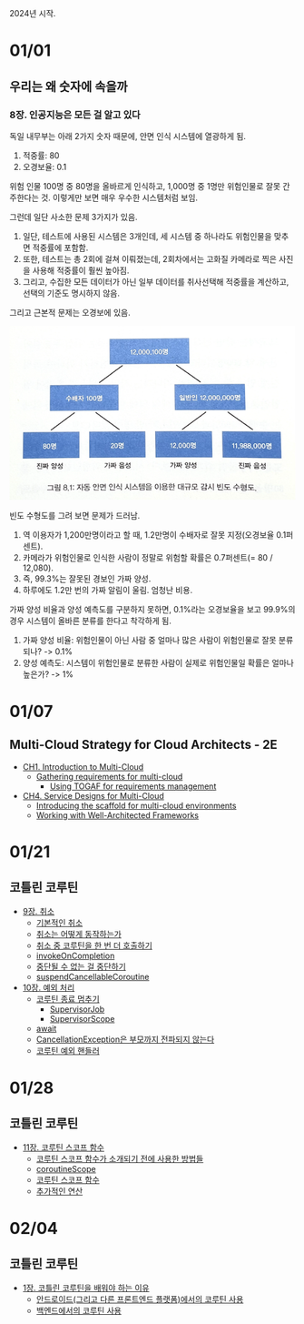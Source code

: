 
2024년 시작.

# 01/01

## 우리는 왜 숫자에 속을까

### 8장. 인공지능은 모든 걸 알고 있다

독일 내무부는 아래 2가지 숫자 때문에, 안면 인식 시스템에 열광하게 됨.

1. 적중률: 80
2. 오경보율: 0.1

위험 인물 100명 중 80명을 올바르게 인식하고, 1,000명 중 1명만 위험인물로 잘못 간주한다는 것. 이렇게만 보면 매우 우수한 시스템처럼 보임.

그런데 일단 사소한 문제 3가지가 있음.

1. 일단, 테스트에 사용된 시스템은 3개인데, 세 시스템 중 하나라도 위험인물을 맞추면 적중률에 포함함.
2. 또한, 테스트는 총 2회에 걸쳐 이뤄졌는데, 2회차에서는 고화질 카메라로 찍은 사진을 사용해 적중률이 훨씬 높아짐.
3. 그리고, 수집한 모든 데이터가 아닌 일부 데이터를 취사선택해 적중률을 계산하고, 선택의 기준도 명시하지 않음.

그리고 근본적 문제는 오경보에 있음.

![안면 인식 시스템 감시 빈도 수형도](./안면인식시스템_감시빈도수형도.png)

빈도 수형도를 그려 보면 문제가 드러남.

1. 역 이용자가 1,200만명이라고 할 때, 1.2만명이 수배자로 잘못 지정(오경보율 0.1퍼센트).
2. 카메라가 위험인물로 인식한 사람이 정말로 위험할 확률은 0.7퍼센트(= 80 / 12,080).
3. 즉, 99.3%는 잘못된 경보인 가짜 양성.
4. 하루에도 1.2만 번의 가짜 알림이 울림. 엄청난 비용.

가짜 양성 비율과 양성 예측도를 구분하지 못하면, 0.1%라는 오경보율을 보고 99.9%의 경우 시스템이 올바른 분류를 한다고 착각하게 됨.

1. 가짜 양성 비율: 위험인물이 아닌 사람 중 얼마나 많은 사람이 위험인물로 잘못 분류되나? -> 0.1%
2. 양성 예측도: 시스템이 위험인물로 분류한 사람이 실제로 위험인물일 확률은 얼마나 높은가? -> 1%

# 01/07

## Multi-Cloud Strategy for Cloud Architects - 2E

- [CH1. Introduction to Multi-Cloud](https://github.com/codehumane/what-i-learned/blob/master/book/mcsfca-2e/README.md#ch1-introduction-to-multi-cloud)
  - [Gathering requirements for multi-cloud](https://github.com/codehumane/what-i-learned/blob/master/book/mcsfca-2e/README.md#gathering-requirements-for-multi-cloud)
    - [Using TOGAF for requirements management](https://github.com/codehumane/what-i-learned/blob/master/book/mcsfca-2e/README.md#using-togaf-for-requirements-management)
- [CH4. Service Designs for Multi-Cloud](https://github.com/codehumane/what-i-learned/blob/master/book/mcsfca-2e/README.md#ch4-service-designs-for-multi-cloud)
  - [Introducing the scaffold for multi-cloud environments](https://github.com/codehumane/what-i-learned/blob/master/book/mcsfca-2e/README.md#introducing-the-scaffold-for-multi-cloud-environments)
  - [Working with Well-Architected Frameworks](https://github.com/codehumane/what-i-learned/blob/master/book/mcsfca-2e/README.md#working-with-well-architected-frameworks)

# 01/21

## 코틀린 코루틴

- [9장. 취소](https://github.com/codehumane/what-i-learned/blob/master/book/kotlin-coroutines/README.md#9%EC%9E%A5-%EC%B7%A8%EC%86%8C)
  - [기본적인 취소](https://github.com/codehumane/what-i-learned/blob/master/book/kotlin-coroutines/README.md#%EA%B8%B0%EB%B3%B8%EC%A0%81%EC%9D%B8-%EC%B7%A8%EC%86%8C)
  - [취소는 어떻게 동작하는가](https://github.com/codehumane/what-i-learned/blob/master/book/kotlin-coroutines/README.md#%EC%B7%A8%EC%86%8C%EB%8A%94-%EC%96%B4%EB%96%BB%EA%B2%8C-%EC%9E%91%EB%8F%99%ED%95%98%EB%8A%94%EA%B0%80)
  - [취소 중 코루틴을 한 번 더 호출하기](https://github.com/codehumane/what-i-learned/blob/master/book/kotlin-coroutines/README.md#%EC%B7%A8%EC%86%8C-%EC%A4%91-%EC%BD%94%EB%A3%A8%ED%8B%B4%EC%9D%84-%ED%95%9C-%EB%B2%88-%EB%8D%94-%ED%98%B8%EC%B6%9C%ED%95%98%EA%B8%B0)
  - [invokeOnCompletion](https://github.com/codehumane/what-i-learned/blob/master/book/kotlin-coroutines/README.md#invokeoncompletion)
  - [중단될 수 없는 걸 중단하기](https://github.com/codehumane/what-i-learned/blob/master/book/kotlin-coroutines/README.md#%EC%A4%91%EB%8B%A8%EB%90%A0-%EC%88%98-%EC%97%86%EB%8A%94-%EA%B1%B8-%EC%A4%91%EB%8B%A8%ED%95%98%EA%B8%B0)
  - [suspendCancellableCoroutine](https://github.com/codehumane/what-i-learned/blob/master/book/kotlin-coroutines/README.md#suspendcancellablecoroutine)
- [10장. 예외 처리](https://github.com/codehumane/what-i-learned/blob/master/book/kotlin-coroutines/README.md#10%EC%9E%A5-%EC%98%88%EC%99%B8-%EC%B2%98%EB%A6%AC)
  - [코루틴 종료 멈추기](https://github.com/codehumane/what-i-learned/blob/master/book/kotlin-coroutines/README.md#%EC%BD%94%EB%A3%A8%ED%8B%B4-%EC%A2%85%EB%A3%8C-%EB%A9%88%EC%B6%94%EA%B8%B0)
    - [SupervisorJob](https://github.com/codehumane/what-i-learned/blob/master/book/kotlin-coroutines/README.md#supervisorjob)
    - [SupervisorScope](https://github.com/codehumane/what-i-learned/blob/master/book/kotlin-coroutines/README.md#supervisorscope)
  - [await](https://github.com/codehumane/what-i-learned/blob/master/book/kotlin-coroutines/README.md#await)
  - [CancellationException은 부모까지 전파되지 않는다](https://github.com/codehumane/what-i-learned/blob/master/book/kotlin-coroutines/README.md#cancellationexception%EC%9D%80-%EB%B6%80%EB%AA%A8%EA%B9%8C%EC%A7%80-%EC%A0%84%ED%8C%8C%EB%90%98%EC%A7%80-%EC%95%8A%EB%8A%94%EB%8B%A4)
  - [코루틴 예외 핸들러](https://github.com/codehumane/what-i-learned/blob/master/book/kotlin-coroutines/README.md#%EC%BD%94%EB%A3%A8%ED%8B%B4-%EC%98%88%EC%99%B8-%ED%95%B8%EB%93%A4%EB%9F%AC)

# 01/28

## 코틀린 코루틴

- [11장. 코루틴 스코프 함수](https://github.com/codehumane/what-i-learned/blob/master/book/kotlin-coroutines/README.md#11%EC%9E%A5-%EC%BD%94%EB%A3%A8%ED%8B%B4-%EC%8A%A4%EC%BD%94%ED%94%84-%ED%95%A8%EC%88%98)
  - [코루틴 스코프 함수가 소개되기 전에 사용한 방법들](https://github.com/codehumane/what-i-learned/blob/master/book/kotlin-coroutines/README.md#%EC%BD%94%EB%A3%A8%ED%8B%B4-%EC%8A%A4%EC%BD%94%ED%94%84-%ED%95%A8%EC%88%98%EA%B0%80-%EC%86%8C%EA%B0%9C%EB%90%98%EA%B8%B0-%EC%A0%84%EC%97%90-%EC%82%AC%EC%9A%A9%ED%95%9C-%EB%B0%A9%EB%B2%95%EB%93%A4)
  - [coroutineScope](https://github.com/codehumane/what-i-learned/blob/master/book/kotlin-coroutines/README.md#coroutinescope)
  - [코루틴 스코프 함수](https://github.com/codehumane/what-i-learned/blob/master/book/kotlin-coroutines/README.md#%EC%BD%94%EB%A3%A8%ED%8B%B4-%EC%8A%A4%EC%BD%94%ED%94%84-%ED%95%A8%EC%88%98)
  - [추가적인 연산](https://github.com/codehumane/what-i-learned/blob/master/book/kotlin-coroutines/README.md#%EC%B6%94%EA%B0%80%EC%A0%81%EC%9D%B8-%EC%97%B0%EC%82%B0)

# 02/04

## 코틀린 코루틴

- [1장. 코틀린 코루틴을 배워야 하는 이유](https://github.com/codehumane/what-i-learned/blob/master/book/kotlin-coroutines/README.md#1%EC%9E%A5-%EC%BD%94%ED%8B%80%EB%A6%B0-%EC%BD%94%EB%A3%A8%ED%8B%B4%EC%9D%84-%EB%B0%B0%EC%9B%8C%EC%95%BC-%ED%95%98%EB%8A%94-%EC%9D%B4%EC%9C%A0)
  - [안드로이드(그리고 다른 프론트엔드 플랫폼)에서의 코루틴 사용](https://github.com/codehumane/what-i-learned/blob/master/book/kotlin-coroutines/README.md#%EC%95%88%EB%93%9C%EB%A1%9C%EC%9D%B4%EB%93%9C%EA%B7%B8%EB%A6%AC%EA%B3%A0-%EB%8B%A4%EB%A5%B8-%ED%94%84%EB%A1%A0%ED%8A%B8%EC%97%94%EB%93%9C-%ED%94%8C%EB%9E%AB%ED%8F%BC%EC%97%90%EC%84%9C%EC%9D%98-%EC%BD%94%EB%A3%A8%ED%8B%B4-%EC%82%AC%EC%9A%A9)
  - [백엔드에서의 코루틴 사용](https://github.com/codehumane/what-i-learned/blob/master/book/kotlin-coroutines/README.md#%EB%B0%B1%EC%97%94%EB%93%9C%EC%97%90%EC%84%9C%EC%9D%98-%EC%BD%94%EB%A3%A8%ED%8B%B4-%EC%82%AC%EC%9A%A9)
